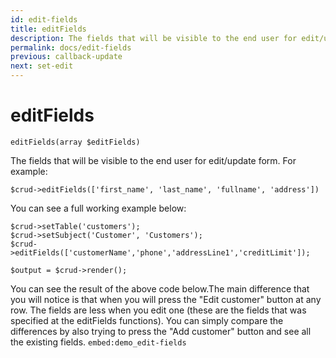 ```yaml
---
id: edit-fields
title: editFields
description: The fields that will be visible to the end user for edit/update form.
permalink: docs/edit-fields
previous: callback-update
next: set-edit
---
```


# editFields

<pre><code class="language-php">editFields(array $editFields)</code></pre>
The fields that will be visible to the end user for edit/update form. For example:

<pre><code class="language-php">$crud->editFields(['first_name', 'last_name', 'fullname', 'address'])</code></pre>

You can see a full working example below:
<pre><code class="language-php">$crud->setTable('customers');
$crud->setSubject('Customer', 'Customers');
$crud->editFields(['customerName','phone','addressLine1','creditLimit']);

$output = $crud->render();</code></pre>


You can see the result of the above code below.The main difference that you will notice is that when you will press the "Edit customer" button at any row. The fields are less when you edit one (these are the fields that was specified at the editFields functions). You can simply compare the differences by also trying to press the "Add customer" button and see all the existing fields.
`embed:demo_edit-fields`